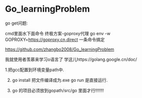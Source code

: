 # Go_learningProblem

go get问题:

cmd里面水下面命令
终极方案-goproxy代理
go env -w GOPROXY=https://goproxy.cn,direct
一条命令搞定










https://github.com/zhangbo2008/Go_learningProblem




我就使用者羡慕来学习o语言了
学这儿https://golang.google.cn/doc/


1.把gcc配置到环境变量path中.




2. go install 把文件编译成为.exe
go run 是直接运行.

  
3. go 的项目必须放到gopath/src/go 里面才行!!!!!!!

